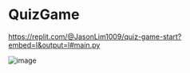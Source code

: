 # QuizGame

https://replit.com/@JasonLim1009/quiz-game-start?embed=l&output=l#main.py

![image](https://user-images.githubusercontent.com/107684179/201515030-cd6ffbcd-b523-491e-8b4a-c3a321d23de9.png)
